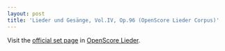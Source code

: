 ```yaml
---
layout: post
title: 'Lieder und Gesänge, Vol.IV, Op.96 (OpenScore Lieder Corpus)'
---
```


Visit the [official set page] in [OpenScore Lieder].

[official set page]: https://musescore.com/openscore-lieder-corpus/sets/5109332
[OpenScore Lieder]: https://musescore.com/openscore-lieder-corpus

